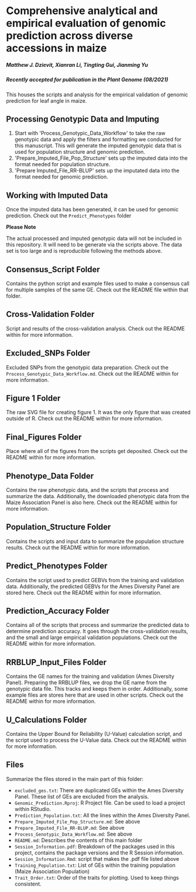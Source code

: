 # Comprehensive analytical and empirical evaluation of genomic prediction across diverse accessions in maize

##### Matthew J. Dzievit, Xianran Li, Tingting Gui, Jianming Yu

##### Recently accepted for publication in the Plant Genome (08/2021)

This houses the scripts and analysis for the empirical validation of genomic prediction for leaf angle in maize.


## Processing Genotypic Data and Imputing

1. Start with 'Process_Genotypic_Data_Workflow' to take the raw genotypic data and apply the filters and formatting we conducted for this manuscript. This will generate the imputed genotypic data that is used for population structure and genomic prediction.
2. 'Prepare_Imputed_File_Pop_Structure' sets up the imputed data into the format needed for population structure.
3. 'Prepare Imputed_File_RR-BLUP' sets up the imputated data into the format needed for genomic prediction.


## Working with Imputed Data
Once the imputed data has been generated, it can be used for genomic prediction.
Check out the `Predict_Phenotypes` folder

**Please Note**

The actual processed and imputed genotypic data will not be included in this repository. It will need to be generate via the scripts above. The data set is too large and is reproducible following the methods above.

## Consensus_Script Folder
Contains the python script and example files used to make a consensus call for multiple samples of the same GE. Check out the README file within that folder.

## Cross-Validation Folder
Script and results of the cross-validation analysis. Check out the README within for more information.

## Excluded_SNPs Folder
Excluded SNPs from the genotypic data preparation. Check out the `Process_Genotypic_Data_Workflow.md`. Check out the README within for more information.

## Figure 1 Folder
The raw SVG file for creating figure 1. It was the only figure that was created outside of R. Check out the README within for more information.

## Final_Figures Folder
Place where all of the figures from the scripts get deposited. Check out the README within for more information.

## Phenotype_Data Folder
Contains the raw phenotypic data, and the scripts that process and summarize the data. Additionally, the downloaded phenotypic data from the Maize Association Panel is also here. Check out the README within for more information.

## Population_Structure Folder
Contains the scripts and input data to summarize the population structure results. Check out the README within for more information.

## Predict_Phenotypes Folder
Contains the script used to predict GEBVs from the training and validation data. Additionally, the predicted GEBVs for the Ames Diversity Panel are stored here. Check out the README within for more information.

## Prediction_Accuracy Folder
Contains all of the scripts that process and summarize the predicted data to determine prediction accuracy. It goes through the cross-validation results, and the small and large empirical validation populations. Check out the README within for more information.

## RRBLUP_Input\_Files Folder
Contains the GE names for the training and validation (Ames Diversity Panel). Preparing the RRBLUP files, we drop the GE name from the genotypic data file. This tracks and keeps them in order. Additionally, some example files are stores here that are used in other scripts. Check out the README within for more information.

## U_Calculations Folder
Contains the Upper Bound for Reliability (U-Value) calculation script, and the script used to process the U-Value data. Check out the README within for more information.

## Files
Summarize the files stored in the main part of this folder:

- `excluded_ges.txt`: There are duplicated GEs within the Ames Diversity Panel. These list of GEs are excluded from the analysis.
- `Genomic_Prediction.Rproj`: R Project file. Can be used to load a project within RStudio.
- `Prediction_Population.txt`: All the lines within the Ames Diversity Panel.
- `Prepare_Imputed_File_Pop_Structure.md`: See above
- `Prepare_Imputed_File_RR-BLUP.md`: See above 
- `Process_Genotypic_Data_Workflow.md`: See above
- `README.md`: Describes the contents of this main folder
- `Session_Information.pdf`: Breakdown of the packages used in this project, contains the package versions and the R Session information.
- `Session_Information.Rmd`: script that makes the .pdf file listed above
- `Training_Population.txt`: List of GEs within the training population (Maize Association Population)
- `Trait_Order.txt`: Order of the traits for plotting. Used to keep things consistent.
